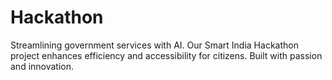# Hackathon

Streamlining government services with AI. Our Smart India Hackathon project enhances efficiency and accessibility for citizens. Built with passion and innovation.
